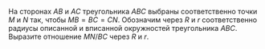 На сторонах $AB$ и $AC$ треугольника $ABC$ выбраны соответственно точки 
$M$ и $N$ так, чтобы $MB=BC=CN$. Обозначим через $R$ и $r$ соответственно 
радиусы описанной и вписанной окружностей треугольника $ABC$. 
Выразите отношение $MN/BC$ через $R$ и $r$.